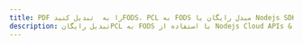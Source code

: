 ---title: PDF را به  تبدیل کنیدFODS، PCL به FODS مبدل رایگان یا Nodejs SDKdescription: تبدیل رایگانPCL به FODS با استفاده از Nodejs Cloud APIs & SDK همچنین اسناد PDF را در Cloud ایجاد، ویرایش و رندر کنید.---